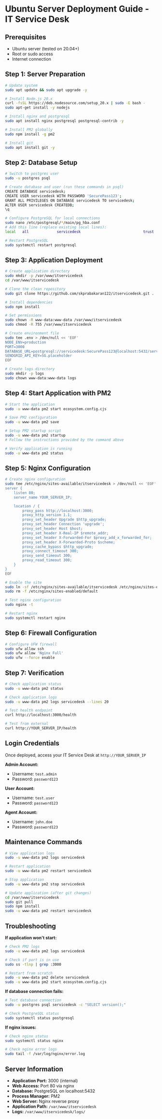 # Ubuntu Server Deployment Guide - IT Service Desk

## Prerequisites
- Ubuntu server (tested on 20.04+)
- Root or sudo access
- Internet connection

## Step 1: Server Preparation

```bash
# Update system
sudo apt update && sudo apt upgrade -y

# Install Node.js 20.x
curl -fsSL https://deb.nodesource.com/setup_20.x | sudo -E bash -
sudo apt-get install -y nodejs

# Install nginx and postgresql
sudo apt install nginx postgresql postgresql-contrib -y

# Install PM2 globally
sudo npm install -g pm2

# Install git
sudo apt install git -y
```

## Step 2: Database Setup

```bash
# Switch to postgres user
sudo -u postgres psql

# Create database and user (run these commands in psql)
CREATE DATABASE servicedesk;
CREATE USER servicedesk WITH PASSWORD 'SecurePass123';
GRANT ALL PRIVILEGES ON DATABASE servicedesk TO servicedesk;
ALTER USER servicedesk CREATEDB;
\q

# Configure PostgreSQL for local connections
sudo nano /etc/postgresql/*/main/pg_hba.conf
# Add this line (replace existing local lines):
local   all             servicedesk                             trust

# Restart PostgreSQL
sudo systemctl restart postgresql
```

## Step 3: Application Deployment

```bash
# Create application directory
sudo mkdir -p /var/www/itservicedesk
cd /var/www/itservicedesk

# Clone the clean repository
sudo git clone https://github.com/skprabakaran122/itservicedesk.git .

# Install dependencies
sudo npm install

# Set permissions
sudo chown -R www-data:www-data /var/www/itservicedesk
sudo chmod -R 755 /var/www/itservicedesk

# Create environment file
sudo tee .env > /dev/null << 'EOF'
NODE_ENV=production
PORT=3000
DATABASE_URL=postgresql://servicedesk:SecurePass123@localhost:5432/servicedesk
SENDGRID_API_KEY=SG.placeholder
EOF

# Create logs directory
sudo mkdir -p logs
sudo chown www-data:www-data logs
```

## Step 4: Start Application with PM2

```bash
# Start the application
sudo -u www-data pm2 start ecosystem.config.cjs

# Save PM2 configuration
sudo -u www-data pm2 save

# Setup PM2 startup script
sudo -u www-data pm2 startup
# Follow the instructions provided by the command above

# Verify application is running
sudo -u www-data pm2 status
```

## Step 5: Nginx Configuration

```bash
# Create nginx configuration
sudo tee /etc/nginx/sites-available/itservicedesk > /dev/null << 'EOF'
server {
    listen 80;
    server_name YOUR_SERVER_IP;

    location / {
        proxy_pass http://localhost:3000;
        proxy_http_version 1.1;
        proxy_set_header Upgrade $http_upgrade;
        proxy_set_header Connection 'upgrade';
        proxy_set_header Host $host;
        proxy_set_header X-Real-IP $remote_addr;
        proxy_set_header X-Forwarded-For $proxy_add_x_forwarded_for;
        proxy_set_header X-Forwarded-Proto $scheme;
        proxy_cache_bypass $http_upgrade;
        proxy_connect_timeout 300;
        proxy_send_timeout 300;
        proxy_read_timeout 300;
    }
}
EOF

# Enable the site
sudo ln -sf /etc/nginx/sites-available/itservicedesk /etc/nginx/sites-enabled/
sudo rm -f /etc/nginx/sites-enabled/default

# Test nginx configuration
sudo nginx -t

# Restart nginx
sudo systemctl restart nginx
```

## Step 6: Firewall Configuration

```bash
# Configure UFW firewall
sudo ufw allow ssh
sudo ufw allow 'Nginx Full'
sudo ufw --force enable
```

## Step 7: Verification

```bash
# Check application status
sudo -u www-data pm2 status

# Check application logs
sudo -u www-data pm2 logs servicedesk --lines 20

# Test health endpoint
curl http://localhost:3000/health

# Test from external
curl http://YOUR_SERVER_IP/health
```

## Login Credentials

Once deployed, access your IT Service Desk at `http://YOUR_SERVER_IP`

**Admin Account:**
- Username: `test.admin`
- Password: `password123`

**User Account:**
- Username: `test.user`
- Password: `password123`

**Agent Account:**
- Username: `john.doe`
- Password: `password123`

## Maintenance Commands

```bash
# View application logs
sudo -u www-data pm2 logs servicedesk

# Restart application
sudo -u www-data pm2 restart servicedesk

# Stop application
sudo -u www-data pm2 stop servicedesk

# Update application (after git changes)
cd /var/www/itservicedesk
sudo git pull
sudo npm install
sudo -u www-data pm2 restart servicedesk
```

## Troubleshooting

**If application won't start:**
```bash
# Check PM2 logs
sudo -u www-data pm2 logs servicedesk

# Check if port is in use
sudo ss -tlnp | grep :3000

# Restart from scratch
sudo -u www-data pm2 delete servicedesk
sudo -u www-data pm2 start ecosystem.config.cjs
```

**If database connection fails:**
```bash
# Test database connection
sudo -u postgres psql servicedesk -c "SELECT version();"

# Check PostgreSQL status
sudo systemctl status postgresql
```

**If nginx issues:**
```bash
# Check nginx status
sudo systemctl status nginx

# Check nginx error logs
sudo tail -f /var/log/nginx/error.log
```

## Server Information

- **Application Port:** 3000 (internal)
- **Web Access:** Port 80 via nginx
- **Database:** PostgreSQL on localhost:5432
- **Process Manager:** PM2
- **Web Server:** Nginx reverse proxy
- **Application Path:** `/var/www/itservicedesk`
- **Logs:** `/var/www/itservicedesk/logs/`